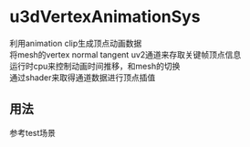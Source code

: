 # u3dVertexAnimationSys
利用animation clip生成顶点动画数据   
将mesh的vertex normal tangent uv2通道来存取关键帧顶点信息    
运行时cpu来控制动画时间推移，和mesh的切换    
通过shader来取得通道数据进行顶点插值     
## 用法    
参考test场景   
